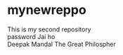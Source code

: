 # mynewreppo
This is my second repository
<br>
password Jai ho
<br>
Deepak Mandal The Great Philospher

